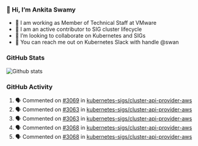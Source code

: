 ### 👋 Hi, I’m Ankita Swamy 

- 💼 I am working as Member of Technical Staff at VMware
- 👀 I am an active contributor to SIG cluster lifecycle 
- 💞️ I’m looking to collaborate on Kubernetes and SIGs
- 💬 You can reach me out on Kubernetes Slack with handle @swan

### GitHub Stats
![Github stats](https://github-readme-stats.vercel.app/api?username=Ankitasw&count_private=true&show_icons=true&theme=tokyonight)

### GitHub Activity 
<!--START_SECTION:activity-->
1. 🗣 Commented on [#3069](https://github.com/kubernetes-sigs/cluster-api-provider-aws/issues/3069) in [kubernetes-sigs/cluster-api-provider-aws](https://github.com/kubernetes-sigs/cluster-api-provider-aws)
2. 🗣 Commented on [#3063](https://github.com/kubernetes-sigs/cluster-api-provider-aws/issues/3063) in [kubernetes-sigs/cluster-api-provider-aws](https://github.com/kubernetes-sigs/cluster-api-provider-aws)
3. 🗣 Commented on [#3063](https://github.com/kubernetes-sigs/cluster-api-provider-aws/issues/3063) in [kubernetes-sigs/cluster-api-provider-aws](https://github.com/kubernetes-sigs/cluster-api-provider-aws)
4. 🗣 Commented on [#3068](https://github.com/kubernetes-sigs/cluster-api-provider-aws/issues/3068) in [kubernetes-sigs/cluster-api-provider-aws](https://github.com/kubernetes-sigs/cluster-api-provider-aws)
5. 🗣 Commented on [#3068](https://github.com/kubernetes-sigs/cluster-api-provider-aws/issues/3068) in [kubernetes-sigs/cluster-api-provider-aws](https://github.com/kubernetes-sigs/cluster-api-provider-aws)
<!--END_SECTION:activity-->
